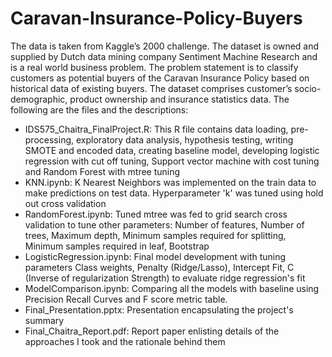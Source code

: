 # Caravan-Insurance-Policy-Buyers
The data is taken from Kaggle’s 2000 challenge. The dataset is owned and supplied by Dutch data mining company Sentiment Machine Research and is a real world business problem. The problem statement is to classify customers as potential buyers of the Caravan Insurance Policy based on historical data of existing buyers. The dataset comprises customer’s socio-demographic, product ownership and insurance statistics data.
The following are the files and the descriptions: 
- IDS575_Chaitra_FinalProject.R: This R file contains data loading, pre-processing, exploratory data analysis, hypothesis testing, writing SMOTE and encoded data, creating baseline model, developing logistic regression with cut off tuning, Support vector machine with cost tuning and Random Forest with mtree tuning
- KNN.ipynb: K Nearest Neighbors was implemented on the train data to make predictions on test data. Hyperparameter 'k' was tuned using hold out cross validation
- RandomForest.ipynb: Tuned mtree was fed to grid search cross validation to tune other parameters: Number of features, Number of trees, Maximum depth, Minimum samples required for splitting, Minimum samples required in leaf, Bootstrap
- LogisticRegression.ipynb: Final model development with tuning parameters Class weights, Penalty (Ridge/Lasso), Intercept Fit, C (Inverse of regularization Strength) to evaluate ridge regression's fit 
- ModelComparison.ipynb: Comparing all the models with baseline using Precision Recall Curves and F score metric table. 
- Final_Presentation.pptx: Presentation encapsulating the project's summary
- Final_Chaitra_Report.pdf: Report paper enlisting details of the approaches I took and the rationale behind them
